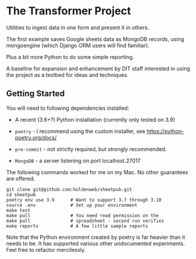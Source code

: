 # The Transformer Project

Utilities to ingest data in one form and present it in others.

The first example saves Google sheets data as MongoDB records,
using mongoengine (which Django ORM users will find familiar).

Plus a bit more Python to do some simple reporting.

A baseline for expansion and enhancement by DIT staff
interested in using the project as a testbed for ideas
and techniques.

## Getting Started

You will need to following dependencies installed:

* A recent (3.6+?) Python installation (currently only tested on 3.9)

* `poetry` - I recommend using the custom installer, see
  https://python-poetry.org/docs/

* `pre-commit` - not strictly required, but strongly recommended.

* `MongoDB` - a server listening on port localhost.27017

The following commands worked for me on my Mac. No other
guarantees are offered.

    git clone git@github.com:holdenweb/sheetpub.git
    cd sheetpub
    poetry env use 3.9      # Want to support 3.7 through 3.10
    source .env             # Set up your environment
    make test
    make pull               # You need read permission on the
    make pull               # spreadsheet - second run verifies
    make reports            # A few little sample reports

Note that the Python environment
created by poetry
is far heavier than it needs to be.
It has supported various other undocumented experiments.
Feel free to refactor mercilessly.

